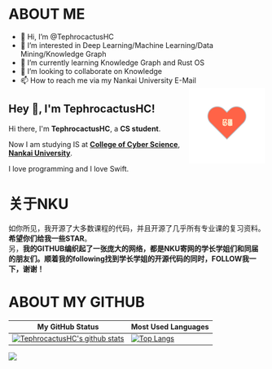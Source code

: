 # ABOUT ME
- 👋 Hi, I’m @TephrocactusHC
- 👀 I’m interested in Deep Learning/Machine Learning/Data Mining/Knowledge Graph
- 🌱 I’m currently learning Knowledge Graph and Rust OS
- 💞️ I’m looking to collaborate on Knowledge
- 📫 How to reach me via my Nankai University E-Mail
<a href="https://github.com/L1cardo/iBeats"><img align="right" width="150px" src="https://raw.githubusercontent.com/L1cardo/iBeats/main/files/heart.svg"/></a>
## Hey 👋, I'm TephrocactusHC!

Hi there, I'm **TephrocactusHC**, a **CS student**.

Now I am studying IS at **[College of Cyber Science](https://cyber.nankai.edu.cn/)**, **[Nankai University](https://www.nankai.edu.cn/main.htm)**.

I love programming and I love Swift.

# 关于NKU
如你所见，我开源了大多数课程的代码，并且开源了几乎所有专业课的复习资料。**希望你们给我一些STAR**。<br>
另，**我的GITHUB编织起了一张庞大的网络，都是NKU寄网的学长学姐们和同届的朋友们。顺着我的following找到学长学姐的开源代码的同时，FOLLOW我一下，谢谢！**

# ABOUT MY GITHUB
| My GitHub Status                                                                                                                                                     | Most Used Languages                                                                                                                          |
|----------------------------------------------------------------------------------------------------------------------------------------------------------------------|----------------------------------------------------------------------------------------------------------------------------------------------|
| [![TephrocactusHC's github stats](https://github-readme-stats.vercel.app/api?username=TephrocactusHC&theme=buefy&show_icons=true&layout=compact)](https://github.com/anuraghazra/github-readme-stats)|[![Top Langs](https://github-readme-stats.vercel.app/api/top-langs/?username=TephrocactusHC)](https://github.com/anuraghazra/github-readme-stats)|

![](https://github-profile-summary-cards.vercel.app/api/cards/profile-details?username=TephrocactusHC&theme=dracula)

<!---
TephrocactusHC/TephrocactusHC is a ✨ special ✨ repository because its `README.md` (this file) appears on your GitHub profile.
You can click the Preview link to take a look at your changes.
--->
